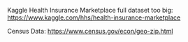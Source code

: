 
Kaggle Health Insurance Marketplace full dataset too big: https://www.kaggle.com/hhs/health-insurance-marketplace

Census Data: https://www.census.gov/econ/geo-zip.html
